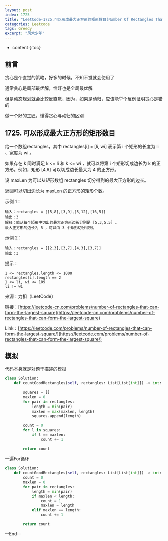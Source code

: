 ```yaml
---
layout: post
index: 1725
title: "LeetCode-1725.可以形成最大正方形的矩形数目(Number Of Rectangles That Can Form The Largest Square)"
categories: Leetcode
tags: Greedy
excerpt: "风犬少年"
---
```


* content
{:toc}

## 前言

贪心是个直觉的策略，好多的时候，不知不觉就会使用了

通常贪心是局部最优解，恰好也是全局最优解

但是动态规划就会比较反直觉，因为，如果是动归，应该能举个反例证明贪心是错的

做一个好的工匠，懂得贪心与动归的区别

## 1725. 可以形成最大正方形的矩形数目

给一个数组rectangles，其中 rectangles[i] = [li, wi] 表示第 i 个矩形的长度为 li 、宽度为 wi 。

如果存在 k 同时满足 k <= li 和 k <= wi ，就可以将第 i 个矩形切成边长为 k 的正方形。例如，矩形 [4,6] 可以切成边长最大为 4 的正方形。

设 maxLen 为可以从矩形数组 rectangles 切分得到的最大正方形的边长。

返回可以切出边长为 maxLen 的正方形的矩形个数。

示例 1：

```
输入：rectangles = [[5,8],[3,9],[5,12],[16,5]]
输出：3
解释：能从每个矩形中切出的最大正方形边长分别是 [5,3,5,5] 。
最大正方形的边长为 5 ，可以由 3 个矩形切分得到。
```

示例 2：

```
输入：rectangles = [[2,3],[3,7],[4,3],[3,7]]
输出：3
```

提示：

```
1 <= rectangles.length <= 1000
rectangles[i].length == 2
1 <= li, wi <= 109
li != wi
```

来源：力扣（LeetCode）

链接：[https://leetcode-cn.com/problems/number-of-rectangles-that-can-form-the-largest-square](https://leetcode-cn.com/problems/number-of-rectangles-that-can-form-the-largest-square)

Link：[https://leetcode.com/problems/number-of-rectangles-that-can-form-the-largest-square/](https://leetcode.com/problems/number-of-rectangles-that-can-form-the-largest-square/)


## 模拟

代码本身就是对题干描述的模拟

```python
class Solution:
    def countGoodRectangles(self, rectangles: List[List[int]]) -> int:
        
        squares = []
        maxlen = 0
        for pair in rectangles:
            length = min(pair)
            maxlen = max(maxlen, length)
            squares.append(length)
            
        count = 0
        for l in squares:
            if l == maxlen:
                count += 1
                
        return count
```

一遍For循环

```python
class Solution:
    def countGoodRectangles(self, rectangles: List[List[int]]) -> int:
        count = 0
        maxlen = 0
        for pair in rectangles:
            length = min(pair)
            if maxlen < length:
                count = 1
                maxlen = length
            elif maxlen == length:
                count += 1
                
        return count
```

--End--


